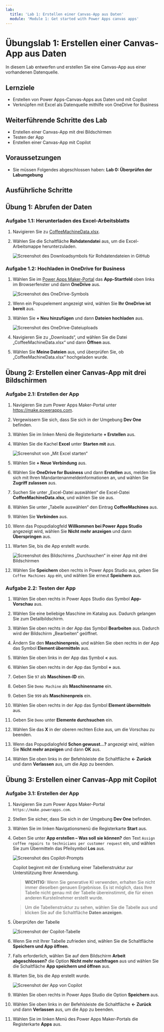 ```yaml
---
lab:
  title: 'Lab 1: Erstellen einer Canvas-App aus Daten'
  module: 'Module 1: Get started with Power Apps canvas apps'
---
```


# Übungslab 1: Erstellen einer Canvas-App aus Daten

In diesem Lab entwerfen und erstellen Sie eine Canvas-App aus einer vorhandenen Datenquelle.

## Lernziele

- Erstellen von Power Apps-Canvas-Apps aus Daten und mit Copilot
- Verknüpfen mit Excel als Datenquelle mithilfe von OneDrive for Business

## Weiterführende Schritte des Lab

- Erstellen einer Canvas-App mit drei Bildschirmen
- Testen der App
- Erstellen einer Canvas-App mit Copilot
  
## Voraussetzungen

- Sie müssen Folgendes abgeschlossen haben: **Lab 0: Überprüfen der Labumgebung**

## Ausführliche Schritte

## Übung 1: Abrufen der Daten

### Aufgabe 1.1: Herunterladen des Excel-Arbeitsblatts

1. Navigieren Sie zu [CoffeeMachineData.xlsx](https://github.com/MicrosoftDocs/mslearn-developer-tools-power-platform/blob/master/power-apps/coffee-machine-data/CoffeeMachineData.xlsx).

1. Wählen Sie die Schaltfläche **Rohdatendatei** aus, um die Excel-Arbeitsmappe herunterzuladen.

    ![Screenshot des Downloadsymbols für Rohdatendateien in GitHub](../media/raw-download.png)

### Aufgabe 1.2: Hochladen in OneDrive for Business

1. Wählen Sie im [Power Apps Maker-Portal](https://make.powerapps.com) das **App-Startfeld** oben links im Browserfenster und dann **OneDrive** aus.

    ![Screenshot des OneDrive-Symbols](../media/select-onedrive.png)

1. Wenn ein Popupelement angezeigt wird, wählen Sie **Ihr OneDrive ist bereit** aus.

1. Wählen Sie **+ Neu hinzufügen** und dann **Dateien hochladen** aus.

    ![Screenshot des OneDrive-Dateiuploads](../media/select-onedrive-upload.png)

1. Navigieren Sie zu „Downloads“, und wählen Sie die Datei „CoffeeMachineData.xlsx“ und dann **Öffnen** aus.

1. Wählen Sie **Meine Dateien** aus, und überprüfen Sie, ob „CoffeeMachineData.xlsx“ hochgeladen wurde.


## Übung 2: Erstellen einer Canvas-App mit drei Bildschirmen

### Aufgabe 2.1: Erstellen der App

1. Navigieren Sie zum Power Apps Maker-Portal unter <https://make.powerapps.com>.

1. Vergewissern Sie sich, dass Sie sich in der Umgebung **Dev One** befinden.

1. Wählen Sie im linken Menü die Registerkarte **+ Erstellen** aus.

1. Wählen Sie die Kachel **Excel** unter **Starten mit** aus.

    ![Screenshot von „Mit Excel starten“](../media/start-from-excel.png)

1. Wählen Sie **+ Neue Verbindung** aus.

1. Wählen Sie **OneDrive for Business** und dann **Erstellen** aus, melden Sie sich mit Ihren Mandantenanmeldeinformationen an, und wählen Sie **Zugriff zulassen** aus.

1. Suchen Sie unter „Excel-Datei auswählen“ die Excel-Datei **CoffeeMachineData.xlsx**, und wählen Sie sie aus.

1. Wählen Sie unter „Tabelle auswählen“ den Eintrag **CoffeeMachines** aus.

1. Wählen Sie **Verbinden** aus.

1. Wenn das Popupdialogfeld **Willkommen bei Power Apps Studio** angezeigt wird, wählen Sie **Nicht mehr anzeigen** und dann **Überspringen** aus.

1. Warten Sie, bis die App erstellt wurde.

    ![Screenshot des Bildschirms „Durchsuchen“ in einer App mit drei Bildschirmen](../media/three-screen-app-browse-screen.png)

1. Wählen Sie **Speichern** oben rechts in Power Apps Studio aus, geben Sie `Coffee Machines App` ein, und wählen Sie erneut **Speichern** aus.


### Aufgabe 2.2: Testen der App

1. Wählen Sie oben rechts in Power Apps Studio das Symbol **App-Vorschau** aus.

1. Wählen Sie eine beliebige Maschine im Katalog aus. Dadurch gelangen Sie zum Detailbildschirm.

1. Wählen Sie oben rechts in der App das Symbol **Bearbeiten** aus. Dadurch wird der Bildschirm „Bearbeiten“ geöffnet.

1. Ändern Sie den **Maschinenpreis**, und wählen Sie oben rechts in der App das Symbol **Element übermitteln** aus.

1. Wählen Sie oben links in der App das Symbol **<** aus.

1. Wählen Sie oben rechts in der App das Symbol **+** aus.

1. Geben Sie `97` als **Maschinen-ID** ein.

1. Geben Sie `Demo Machine` als **Maschinenname** ein.

1. Geben Sie `999` als **Maschinenpreis** ein.

1. Wählen Sie oben rechts in der App das Symbol **Element übermitteln** aus.

1. Geben Sie `Demo` unter **Elemente durchsuchen** ein.

1. Wählen Sie das **X** in der oberen rechten Ecke aus, um die Vorschau zu beenden.

1. Wenn das Popupdialogfeld **Schon gewusst...?** angezeigt wird, wählen Sie **Nicht mehr anzeigen** und dann **OK** aus.

1. Wählen Sie oben links in der Befehlsleiste die Schaltfläche **<- Zurück** und dann **Verlassen** aus, um die App zu beenden.


## Übung 3: Erstellen einer Canvas-App mit Copilot

### Aufgabe 3.1: Erstellen der App

1. Navigieren Sie zum Power Apps Maker-Portal `https://make.powerapps.com`.

1. Stellen Sie sicher, dass Sie sich in der Umgebung **Dev One** befinden.

1. Wählen Sie im linken Navigationsmenü die Registerkarte **Start** aus.

1. Geben Sie unter **App erstellen – Was soll sie können?** den Text `Assign coffee repairs to technicians per customer request` ein, und wählen Sie zum Übermitteln das Pfeilsymbol **Los** aus.

    ![Screenshot des Copilot-Prompts](../media/copilot-prompt.png)

    Copilot beginnt mit der Erstellung einer Tabellenstruktur zur Unterstützung Ihrer Anwendung.

    > **WICHTIG:** Wenn Sie generative KI verwenden, erhalten Sie nicht immer dieselben genauen Ergebnisse. Es ist möglich, dass Ihre Tabelle nicht genau mit der Tabelle übereinstimmt, die für einen anderen Kursteilnehmer erstellt wurde. 

    > Um die Tabellenstruktur zu sehen, wählen Sie die Tabelle aus und klicken Sie auf die Schaltfläche **Daten anzeigen**. 
1. Überprüfen der Tabelle

    ![Screenshot der Copilot-Tabelle](../media/copilot-table.png)

1. Wenn Sie mit Ihrer Tabelle zufrieden sind, wählen Sie die Schaltfläche **Speichern und App öffnen**. 

1. Falls erforderlich, wählen Sie auf dem Bildschirm **Arbeit abgeschlossen?** die Option **Nicht mehr nachfragen** aus und wählen Sie die Schaltfläche **App speichern und öffnen** aus. 

1. Warten Sie, bis die App erstellt wurde.

    ![Screenshot der App von Copilot](../media/copilot-app.png)

1. Wählen Sie oben rechts in Power Apps Studio die Option **Speichern** aus.

1. Wählen Sie oben links in der Befehlsleiste die Schaltfläche **<- Zurück** und dann **Verlassen** aus, um die App zu beenden.

1. Wählen Sie im linken Menü des Power Apps Maker-Portals die Registerkarte **Apps** aus.
